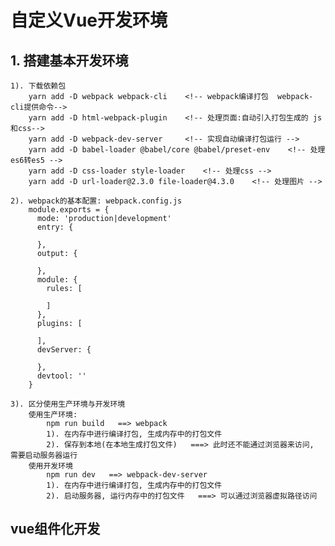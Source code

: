 # 自定义Vue开发环境
## 1. 搭建基本开发环境
    1). 下载依赖包
        yarn add -D webpack webpack-cli    <!-- webpack编译打包  webpack-cli提供命令-->
        yarn add -D html-webpack-plugin    <!-- 处理页面:自动引入打包生成的 js和css-->
        yarn add -D webpack-dev-server     <!-- 实现自动编译打包运行 -->
        yarn add -D babel-loader @babel/core @babel/preset-env    <!-- 处理es6转es5 -->   
        yarn add -D css-loader style-loader    <!-- 处理css -->
        yarn add -D url-loader@2.3.0 file-loader@4.3.0    <!-- 处理图片 -->
    
    2). webpack的基本配置: webpack.config.js
        module.exports = {
          mode: 'production|development'
          entry: {

          },
          output: {

          },
          module: {
            rules: [

            ]
          },
          plugins: [

          ],
          devServer: {

          },
          devtool: ''
        }

    3). 区分使用生产环境与开发环境
        使用生产环境:
            npm run build   ==> webpack
            1). 在内存中进行编译打包, 生成内存中的打包文件
            2). 保存到本地(在本地生成打包文件)   ===> 此时还不能通过浏览器来访问, 需要启动服务器运行
        使用开发环境
            npm run dev   ==> webpack-dev-server
            1). 在内存中进行编译打包, 生成内存中的打包文件
            2). 启动服务器, 运行内存中的打包文件   ===> 可以通过浏览器虚拟路径访问



## vue组件化开发

